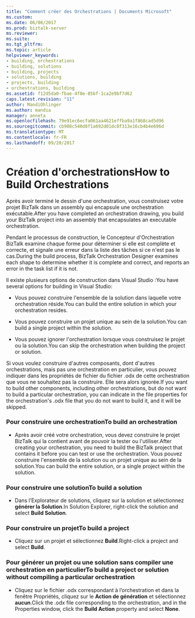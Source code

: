 ```yaml
---
title: "Comment créer des Orchestrations | Documents Microsoft"
ms.custom: 
ms.date: 06/08/2017
ms.prod: biztalk-server
ms.reviewer: 
ms.suite: 
ms.tgt_pltfrm: 
ms.topic: article
helpviewer_keywords:
- building, orchestrations
- building, solutions
- building, projects
- solutions, building
- projects, building
- orchestrations, building
ms.assetid: f12d5da0-fbae-4f0e-85bf-1ca2e9bf7d62
caps.latest.revision: "11"
author: MandiOhlinger
ms.author: mandia
manager: anneta
ms.openlocfilehash: 79e91ec6ecfa061aa4621effba9a1f868cad5d96
ms.sourcegitcommit: cb908c540d8f1a692d01dc8f313e16cb4b4e696d
ms.translationtype: MT
ms.contentlocale: fr-FR
ms.lasthandoff: 09/20/2017
---
```

# <a name="how-to-build-orchestrations"></a><span data-ttu-id="9e605-102">Création d'orchestrations</span><span class="sxs-lookup"><span data-stu-id="9e605-102">How to Build Orchestrations</span></span>
<span data-ttu-id="9e605-103">Après avoir terminé le dessin d'une orchestration, vous construisez votre projet BizTalk dans un assembly qui encapsule une orchestration exécutable.</span><span class="sxs-lookup"><span data-stu-id="9e605-103">After you have completed an orchestration drawing, you build your BizTalk project into an assembly that encapsulates an executable orchestration.</span></span>  
  
 <span data-ttu-id="9e605-104">Pendant le processus de construction, le Concepteur d'Orchestration BizTalk examine chaque forme pour déterminer si elle est complète et correcte, et signale une erreur dans la liste des tâches si ce n'est pas le cas.</span><span class="sxs-lookup"><span data-stu-id="9e605-104">During the build process, BizTalk Orchestration Designer examines each shape to determine whether it is complete and correct, and reports an error in the task list if it is not.</span></span>  
  
 <span data-ttu-id="9e605-105">Il existe plusieurs options de construction dans Visual Studio :</span><span class="sxs-lookup"><span data-stu-id="9e605-105">You have several options for building in Visual Studio:</span></span>  
  
-   <span data-ttu-id="9e605-106">Vous pouvez construire l'ensemble de la solution dans laquelle votre orchestration réside.</span><span class="sxs-lookup"><span data-stu-id="9e605-106">You can build the entire solution in which your orchestration resides.</span></span>  
  
-   <span data-ttu-id="9e605-107">Vous pouvez construire un projet unique au sein de la solution.</span><span class="sxs-lookup"><span data-stu-id="9e605-107">You can build a single project within the solution.</span></span>  
  
-   <span data-ttu-id="9e605-108">Vous pouvez ignorer l'orchestration lorsque vous construisez le projet ou la solution.</span><span class="sxs-lookup"><span data-stu-id="9e605-108">You can skip the orchestration when building the project or solution.</span></span>  
  
 <span data-ttu-id="9e605-109">Si vous voulez construire d'autres composants, dont d'autres orchestrations, mais pas une orchestration en particulier, vous pouvez indiquer dans les propriétés de fichier du fichier .odx de cette orchestration que vous ne souhaitez pas la construire. Elle sera alors ignorée.</span><span class="sxs-lookup"><span data-stu-id="9e605-109">If you want to build other components, including other orchestrations, but do not want to build a particular orchestration, you can indicate in the file properties for the orchestration's .odx file that you do not want to build it, and it will be skipped.</span></span>  
  
### <a name="to-build-an-orchestration"></a><span data-ttu-id="9e605-110">Pour construire une orchestration</span><span class="sxs-lookup"><span data-stu-id="9e605-110">To build an orchestration</span></span>  
  
-   <span data-ttu-id="9e605-111">Après avoir créé votre orchestration, vous devez construire le projet BizTalk qui la contient avant de pouvoir la tester ou l'utiliser.</span><span class="sxs-lookup"><span data-stu-id="9e605-111">After creating your orchestration, you need to build the BizTalk project that contains it before you can test or use the orchestration.</span></span> <span data-ttu-id="9e605-112">Vous pouvez construire l'ensemble de la solution ou un projet unique au sein de la solution.</span><span class="sxs-lookup"><span data-stu-id="9e605-112">You can build the entire solution, or a single project within the solution.</span></span>  
  
### <a name="to-build-a-solution"></a><span data-ttu-id="9e605-113">Pour construire une solution</span><span class="sxs-lookup"><span data-stu-id="9e605-113">To build a solution</span></span>  
  
-   <span data-ttu-id="9e605-114">Dans l’Explorateur de solutions, cliquez sur la solution et sélectionnez **générer la Solution**.</span><span class="sxs-lookup"><span data-stu-id="9e605-114">In Solution Explorer, right-click the solution and select **Build Solution**.</span></span>  
  
### <a name="to-build-a-project"></a><span data-ttu-id="9e605-115">Pour construire un projet</span><span class="sxs-lookup"><span data-stu-id="9e605-115">To build a project</span></span>  
  
-   <span data-ttu-id="9e605-116">Cliquez sur un projet et sélectionnez **Build**.</span><span class="sxs-lookup"><span data-stu-id="9e605-116">Right-click a project and select **Build**.</span></span>  
  
### <a name="to-build-a-project-or-solution-without-compiling-a-particular-orchestration"></a><span data-ttu-id="9e605-117">Pour générer un projet ou une solution sans compiler une orchestration en particulier</span><span class="sxs-lookup"><span data-stu-id="9e605-117">To build a project or solution without compiling a particular orchestration</span></span>  
  
-   <span data-ttu-id="9e605-118">Cliquez sur le fichier .odx correspondant à l’orchestration et dans la fenêtre Propriétés, cliquez sur le **Action de génération** et sélectionnez **aucun**.</span><span class="sxs-lookup"><span data-stu-id="9e605-118">Click the .odx file corresponding to the orchestration, and in the Properties window, click the **Build Action** property and select **None**.</span></span>